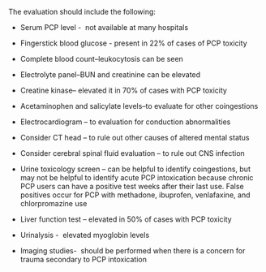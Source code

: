 The evaluation should include the following:

- Serum PCP level -  not available at many hospitals

- Fingerstick blood glucose - present in 22% of cases of PCP toxicity

- Complete blood count–leukocytosis can be seen

- Electrolyte panel–BUN and creatinine can be elevated

- Creatine kinase– elevated it in 70% of cases with PCP toxicity

- Acetaminophen and salicylate levels–to evaluate for other coingestions

- Electrocardiogram – to evaluation for conduction abnormalities

- Consider CT head – to rule out other causes of altered mental status

- Consider cerebral spinal fluid evaluation – to rule out CNS infection

- Urine toxicology screen – can be helpful to identify coingestions, but may not be helpful to identify acute PCP intoxication because chronic PCP users can have a positive test weeks after their last use. False positives occur for PCP with methadone, ibuprofen, venlafaxine, and chlorpromazine use

- Liver function test – elevated in 50% of cases with PCP toxicity

- Urinalysis -  elevated myoglobin levels

- Imaging studies-  should be performed when there is a concern for trauma secondary to PCP intoxication